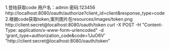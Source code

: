 1.登陆获取code 用户名：admin 密码:123456
http://localhost:8080/oauth/authorize?client_id=client&response_type=code
2.根据code获取token;案列图片在resources/images/token.png
http://client:secret@localhost:8080/oauth/token
curl -X POST -H "Content-Type: application/x-www-form-urlencoded" -d 'grant_type=authorization_code&code=1JuO6V' "http://client:secret@localhost:8080/oauth/token"
